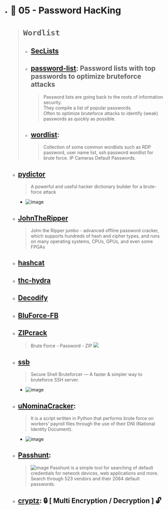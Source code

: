   - # 🔸 05 - Password HacKing
    > # `Wordlist`
    > - ## [SecLists](https://github.com/danielmiessler/SecLists) 
    > - ## [password-list](https://github.com/scipag/password-list): Password lists with top passwords to optimize bruteforce attacks
    >   > Password lists are going back to the roots of information security. <br> They compile a list of popular passwords. <br> Often to optimize bruteforce attacks to identify (weak) passwords as quickly as possible.
    > - ## [wordlist](https://github.com/jeanphorn/wordlist): 
    >   > Collection of some common wordlists such as RDP password, user name list, ssh password wordlist for brute force. IP Cameras Default Passwords.
    - ## [pydictor](https://github.com/LandGrey/pydictor)
      > A powerful and useful hacker dictionary builder for a brute-force attack
        - ![image](https://user-images.githubusercontent.com/51442719/173205260-3f8535d0-67ef-4778-a63c-0977e9704aaa.png) 
    - ## [JohnTheRipper](https://github.com/magnumripper/JohnTheRipper)
      > John the Ripper jumbo - advanced offline password cracker, which supports hundreds of hash and cipher types, and runs on many operating systems, CPUs, GPUs, and even some FPGAs  
    - ## [hashcat](https://github.com/hashcat/hashcat)
    - ## [thc-hydra](https://github.com/vanhauser-thc/thc-hydra)
    - ## [Decodify](https://github.com/s0md3v/Decodify)
    - ## [BluForce-FB](https://github.com/AngelSecurityTeam/BluForce-FB)
    - ## [ZIPcrack](https://github.com/d4t4s3c/ZIPcrack)
      > Brute Force - Password - ZIP
      > ![](https://github.com/d4t4s3c/ZIPcrack/blob/main/screenshot.png)
    - ## [ssb](https://github.com/kitabisa/ssb)
      > Secure Shell Bruteforcer — A faster & simpler way to bruteforce SSH server.
        - ![image](https://user-images.githubusercontent.com/51442719/173209514-f44d3ccd-9390-43d7-bfde-a1261da64a9f.png)
    - ## [uNominaCracker](https://github.com/m3n0sd0n4ld/uNominaCracker):
      > It is a script written in Python that performs brute force on workers' payroll files through the use of their DNI (National Identity Document).
        - ![image](https://user-images.githubusercontent.com/51442719/173247185-71fdb405-5d5b-4fc8-8605-6eea27321eaf.png)
    - ## [Passhunt](https://github.com/Viralmaniar/Passhunt): 
      > ![image](https://user-images.githubusercontent.com/51442719/173314992-741c34b0-43d9-44c5-b8b1-7eaa3916c240.png) 
      > Passhunt is a simple tool for searching of default credentials for network devices, web applications and more. <br> Search through 523 vendors and their 2084 default passwords.
    - ## [cryptz](https://github.com/iinc0gnit0/cryptz): 🔒 [ Multi Encryption / Decryption ] 🔓
 
 
